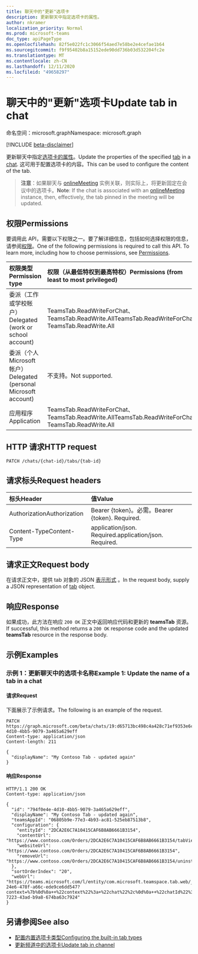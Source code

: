 ```yaml
---
title: 聊天中的"更新"选项卡
description: 更新聊天中指定选项卡的属性。
author: nkramer
localization_priority: Normal
ms.prod: microsoft-teams
doc_type: apiPageType
ms.openlocfilehash: 82f5e022fc1c3066f54aed7e58be2e4cefae1b64
ms.sourcegitcommit: f9f95402b8a15152ede90dd736b03d532204fc2e
ms.translationtype: MT
ms.contentlocale: zh-CN
ms.lasthandoff: 12/11/2020
ms.locfileid: "49658297"
---
```

# <a name="update-tab-in-chat"></a><span data-ttu-id="bae81-103">聊天中的"更新"选项卡</span><span class="sxs-lookup"><span data-stu-id="bae81-103">Update tab in chat</span></span>

<span data-ttu-id="bae81-104">命名空间：microsoft.graph</span><span class="sxs-lookup"><span data-stu-id="bae81-104">Namespace: microsoft.graph</span></span>

[!INCLUDE [beta-disclaimer](../../includes/beta-disclaimer.md)]

<span data-ttu-id="bae81-105">更新聊天中指定[选项卡](../resources/teamstab.md)[的属性](../resources/chat.md)。</span><span class="sxs-lookup"><span data-stu-id="bae81-105">Update the properties of the specified [tab](../resources/teamstab.md) in a [chat](../resources/chat.md).</span></span> <span data-ttu-id="bae81-106">这可用于配置选项卡的内容。</span><span class="sxs-lookup"><span data-stu-id="bae81-106">This can be used to configure the content of the tab.</span></span>

> <span data-ttu-id="bae81-107">**注意**：如果聊天与 [onlineMeeting](../resources/onlinemeeting.md) 实例关联，则实际上，将更新固定在会议中的选项卡。</span><span class="sxs-lookup"><span data-stu-id="bae81-107">**Note**: If the chat is associated with an [onlineMeeting](../resources/onlinemeeting.md) instance, then, effectively, the tab pinned in the meeting will be updated.</span></span>

## <a name="permissions"></a><span data-ttu-id="bae81-108">权限</span><span class="sxs-lookup"><span data-stu-id="bae81-108">Permissions</span></span>
<span data-ttu-id="bae81-p102">要调用此 API，需要以下权限之一。要了解详细信息，包括如何选择权限的信息，请参阅[权限](/graph/permissions-reference)。</span><span class="sxs-lookup"><span data-stu-id="bae81-p102">One of the following permissions is required to call this API. To learn more, including how to choose permissions, see [Permissions](/graph/permissions-reference).</span></span>


|<span data-ttu-id="bae81-111">权限类型</span><span class="sxs-lookup"><span data-stu-id="bae81-111">Permission type</span></span>      | <span data-ttu-id="bae81-112">权限（从最低特权到最高特权）</span><span class="sxs-lookup"><span data-stu-id="bae81-112">Permissions (from least to most privileged)</span></span>              |
|:--------------------|:---------------------------------------------------------|
|<span data-ttu-id="bae81-113">委派（工作或学校帐户）</span><span class="sxs-lookup"><span data-stu-id="bae81-113">Delegated (work or school account)</span></span> | <span data-ttu-id="bae81-114">TeamsTab.ReadWriteForChat、TeamsTab.ReadWrite.All</span><span class="sxs-lookup"><span data-stu-id="bae81-114">TeamsTab.ReadWriteForChat, TeamsTab.ReadWrite.All</span></span> |
|<span data-ttu-id="bae81-115">委派（个人 Microsoft 帐户）</span><span class="sxs-lookup"><span data-stu-id="bae81-115">Delegated (personal Microsoft account)</span></span> | <span data-ttu-id="bae81-116">不支持。</span><span class="sxs-lookup"><span data-stu-id="bae81-116">Not supported.</span></span>    |
|<span data-ttu-id="bae81-117">应用程序</span><span class="sxs-lookup"><span data-stu-id="bae81-117">Application</span></span> | <span data-ttu-id="bae81-118">TeamsTab.ReadWriteForChat、TeamsTab.ReadWrite.All</span><span class="sxs-lookup"><span data-stu-id="bae81-118">TeamsTab.ReadWriteForChat, TeamsTab.ReadWrite.All</span></span> |


## <a name="http-request"></a><span data-ttu-id="bae81-119">HTTP 请求</span><span class="sxs-lookup"><span data-stu-id="bae81-119">HTTP request</span></span>
```http
PATCH /chats/{chat-id}/tabs/{tab-id}
```

## <a name="request-headers"></a><span data-ttu-id="bae81-120">请求标头</span><span class="sxs-lookup"><span data-stu-id="bae81-120">Request headers</span></span>
| <span data-ttu-id="bae81-121">标头</span><span class="sxs-lookup"><span data-stu-id="bae81-121">Header</span></span>       | <span data-ttu-id="bae81-122">值</span><span class="sxs-lookup"><span data-stu-id="bae81-122">Value</span></span> |
|:---------------|:--------|
| <span data-ttu-id="bae81-123">Authorization</span><span class="sxs-lookup"><span data-stu-id="bae81-123">Authorization</span></span>  | <span data-ttu-id="bae81-p103">Bearer {token}。必需。</span><span class="sxs-lookup"><span data-stu-id="bae81-p103">Bearer {token}. Required.</span></span>  |
| <span data-ttu-id="bae81-126">Content-Type</span><span class="sxs-lookup"><span data-stu-id="bae81-126">Content-Type</span></span>  | <span data-ttu-id="bae81-p104">application/json. Required.</span><span class="sxs-lookup"><span data-stu-id="bae81-p104">application/json. Required.</span></span>  |

## <a name="request-body"></a><span data-ttu-id="bae81-129">请求正文</span><span class="sxs-lookup"><span data-stu-id="bae81-129">Request body</span></span>
<span data-ttu-id="bae81-130">在请求正文中，提供 tab 对象的 JSON [表示形式](../resources/teamstab.md) 。</span><span class="sxs-lookup"><span data-stu-id="bae81-130">In the request body, supply a JSON representation of [tab](../resources/teamstab.md) object.</span></span>

## <a name="response"></a><span data-ttu-id="bae81-131">响应</span><span class="sxs-lookup"><span data-stu-id="bae81-131">Response</span></span>

<span data-ttu-id="bae81-132">如果成功，此方法在响应 `200 OK` 正文中返回响应代码和更新的 **teamsTab** 资源。</span><span class="sxs-lookup"><span data-stu-id="bae81-132">If successful, this method returns a `200 OK` response code and the updated **teamsTab** resource in the response body.</span></span>

## <a name="examples"></a><span data-ttu-id="bae81-133">示例</span><span class="sxs-lookup"><span data-stu-id="bae81-133">Examples</span></span>
### <a name="example-1-update-the-name-of-a-tab-in-a-chat"></a><span data-ttu-id="bae81-134">示例 1：更新聊天中的选项卡名称</span><span class="sxs-lookup"><span data-stu-id="bae81-134">Example 1: Update the name of a tab in a chat</span></span>

#### <a name="request"></a><span data-ttu-id="bae81-135">请求</span><span class="sxs-lookup"><span data-stu-id="bae81-135">Request</span></span>
<span data-ttu-id="bae81-136">下面展示了示例请求。</span><span class="sxs-lookup"><span data-stu-id="bae81-136">The following is an example of the request.</span></span>
<!-- {
  "blockType": "request",
  "name": "update_tabs_in_chat"
}-->
```http
PATCH https://graph.microsoft.com/beta/chats/19:d65713bc498c4a428c71ef9353e6ce20@thread.v2/tabs/794f0e4e-4d10-4bb5-9079-3a465a629eff
Content-type: application/json
Content-length: 211

{
  "displayName": "My Contoso Tab - updated again"
}
```
#### <a name="response"></a><span data-ttu-id="bae81-137">响应</span><span class="sxs-lookup"><span data-stu-id="bae81-137">Response</span></span>

<!-- {
  "blockType": "response",
  "truncated": true,
  "@odata.type": "microsoft.graph.teamsTab"
}
-->

```http
HTTP/1.1 200 OK
Content-type: application/json

{
  "id": "794f0e4e-4d10-4bb5-9079-3a465a629eff",
  "displayName": "My Contoso Tab - updated again",
  "teamsAppId": "06805b9e-77e3-4b93-ac81-525eb87513b8",
  "configuration": {
    "entityId": "2DCA2E6C7A10415CAF6B8AB6661B3154",
    "contentUrl": "https://www.contoso.com/Orders/2DCA2E6C7A10415CAF6B8AB6661B3154/tabView",
    "websiteUrl": "https://www.contoso.com/Orders/2DCA2E6C7A10415CAF6B8AB6661B3154",
    "removeUrl": "https://www.contoso.com/Orders/2DCA2E6C7A10415CAF6B8AB6661B3154/uninstallTab"
  },
  "sortOrderIndex": "20",
  "webUrl": "https://teams.microsoft.com/l/entity/com.microsoft.teamspace.tab.web/_djb2_msteams_prefix_193fe248-24e6-478f-a66c-ede9ce6dd547?context=%7b%0d%0a++%22context%22%3a+%22chat%22%2c%0d%0a++%22chatId%22%3a+%2219%3ad65713bc498c4a428c71ef9353e6ce20%40thread.v2%22%2c%0d%0a++%22subEntityId%22%3a+null%0d%0a%7d&tenantId=139d16b4-7223-43ad-b9a8-674ba63c7924"
}
```

## <a name="see-also"></a><span data-ttu-id="bae81-138">另请参阅</span><span class="sxs-lookup"><span data-stu-id="bae81-138">See also</span></span>

- [<span data-ttu-id="bae81-139">配置内置选项卡类型</span><span class="sxs-lookup"><span data-stu-id="bae81-139">Configuring the built-in tab types</span></span>](/graph/teams-configuring-builtin-tabs)
- [<span data-ttu-id="bae81-140">更新频道中的选项卡</span><span class="sxs-lookup"><span data-stu-id="bae81-140">Update tab in channel</span></span>](channel-patch-tabs.md)

<!-- uuid: 8fcb5dbc-d5aa-4681-8e31-b001d5168d79
2015-10-25 14:57:30 UTC -->
<!--
{
  "type": "#page.annotation",
  "description": "Update tab in chat",
  "keywords": "",
  "section": "documentation",
  "tocPath": "",
  "suppressions": []
}
-->


